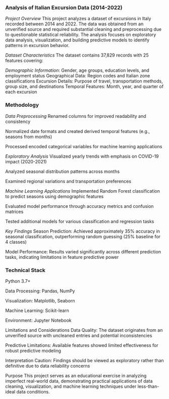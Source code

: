 ### Analysis of Italian Excursion Data (2014-2022)
_Project Overview_
This project analyzes a dataset of excursions in Italy recorded between 2014 and 2022. The data was obtained from an unverified source and required substantial cleaning and preprocessing due to questionable statistical reliability. The analysis focuses on exploratory data analysis, visualization, and building predictive models to identify patterns in excursion behavior.

_Dataset Characteristics_
The dataset contains 37,829 records with 25 features covering:

_Demographic Information_: Gender, age groups, education levels, and employment status
Geographical Data: Region codes and Italian zone classifications
Excursion Details: Purpose of travel, transportation methods, group size, and destinations
Temporal Features: Month, year, and quarter of each excursion

### Methodology
_Data Preprocessing_
Renamed columns for improved readability and consistency

Normalized date formats and created derived temporal features (e.g., seasons from months)

Processed encoded categorical variables for machine learning applications

_Exploratory Analysis_
Visualized yearly trends with emphasis on COVID-19 impact (2020-2021)

Analyzed seasonal distribution patterns across months

Examined regional variations and transportation preferences

_Machine Learning Applications_
Implemented Random Forest classification to predict seasons using demographic features

Evaluated model performance through accuracy metrics and confusion matrices

Tested additional models for various classification and regression tasks

_Key Findings_
Season Prediction: Achieved approximately 35% accuracy in seasonal classification, outperforming random guessing (25% baseline for 4 classes)

Model Performance: Results varied significantly across different prediction tasks, indicating limitations in feature predictive power

### Technical Stack
Python 3.7+

Data Processing: Pandas, NumPy

Visualization: Matplotlib, Seaborn

Machine Learning: Scikit-learn

Environment: Jupyter Notebook

Limitations and Considerations
Data Quality: The dataset originates from an unverified source with uncleaned entries and potential inconsistencies

Predictive Limitations: Available features showed limited effectiveness for robust predictive modeling

Interpretation Caution: Findings should be viewed as exploratory rather than definitive due to data reliability concerns

Purpose
This project serves as an educational exercise in analyzing imperfect real-world data, demonstrating practical applications of data cleaning, visualization, and machine learning techniques under less-than-ideal data conditions.